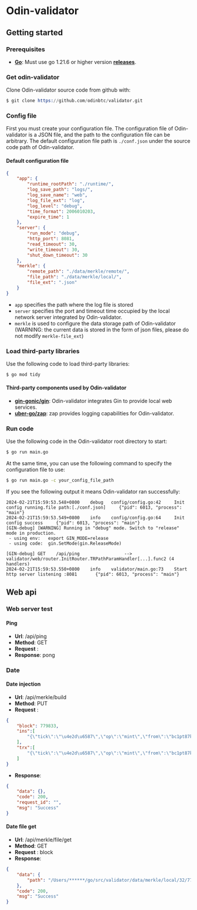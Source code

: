 # Odin-validator

## Getting started

### Prerequisites
- **[Go](https://go.dev/)**: Must use go 1.21.6 or higher version **[releases](https://go.dev/doc/devel/release)**.

### Get odin-validator
Clone Odin-validator source code from github with:
```s
$ git clone https://github.com/odinbtc/validator.git
```
### Config file
First you must create your configuration file. The configuration file of Odin-validator is a JSON file, and the path to the configuration file can be arbitrary. The default configuration file path is `./conf.json` under the source code path of Odin-validator.

#### Default configuration file
```json
{
    "app": {
        "runtime_rootPath": "./runtime/",
        "log_save_path": "logs/",
        "log_save_name": "web",
        "log_file_ext": "log",
        "log_level": "debug",
        "time_format": 2006010203,
        "expire_time": 1
    },
    "server": {
        "run_mode": "debug",
        "http_port": 8081,
        "read_timeout": 30,
        "write_timeout": 30,
        "shut_down_timeout": 30
    },
    "merkle": {
        "remote_path": "./data/merkle/remote/",
        "file_path": "./data/merkle/local/",
        "file_ext": ".json"
    }
}
```
- `app` specifies the path where the log file is stored
- `server` specifies the port and timeout time occupied by the local network server integrated by Odin-validator.
- `merkle` is used to configure the data storage path of Odin-validator (WARNING: the current data is stored in the form of json files, please do not modify `merkle-file_ext`)

### Load third-party libraries
Use the following code to load third-party libraries:
```s
$ go mod tidy
```

#### Third-party components used by Odin-validator
- **[gin-gonic/gin](https://github.com/gin-gonic/gin)**: Odin-validator integrates Gin to provide local web services.
- **[uber-go/zap](https://github.com/uber-go/zap)**: zap provides logging capabilities for Odin-validator.

### Run code
Use the following code in the Odin-validator root directory to start:
```sh
$ go run main.go
```
At the same time, you can use the following command to specify the configuration file to use:
```sh
$ go run main.go -c your_config_file_path
```
If you see the following output it means Odin-validator ran successfully:
```text
2024-02-21T15:59:53.548+0800    debug   config/config.go:42     Init config running.file path:[./conf.json]     {"pid": 6013, "process": "main"}
2024-02-21T15:59:53.549+0800    info    config/config.go:64     Init config success     {"pid": 6013, "process": "main"}
[GIN-debug] [WARNING] Running in "debug" mode. Switch to "release" mode in production.
 - using env:   export GIN_MODE=release
 - using code:  gin.SetMode(gin.ReleaseMode)

[GIN-debug] GET    /api/ping                 --> validator/web/router.InitRouter.TRPathParamHandler[...].func2 (4 handlers)
2024-02-21T15:59:53.550+0800    info    validator/main.go:73    Start http server listening :8081       {"pid": 6013, "process": "main"}
```

## Web api
### Web server test
#### Ping
- **Url**: /api/ping
- **Method**: GET
- **Request** :
- **Response**: pong

### Date
#### Date injection
- **Url**: /api/merkle/build
- **Method**: PUT
- **Request** :
```json
{
    "block": 779833,
    "ins":[
        "{\"tick\":\"\u4e2d\u6587\",\"op\":\"mint\",\"from\":\"bc1pt87kqa72x0v2qq3xlxuw0muz94umgqmcmk3eqq06hr8tcasjgppqd5r04w\",\"to\":\"bc1pxaneaf3w4d27hl2y93fuft2xk6m4u3wc4rafevc6slgd7f5tq2dqyfgy06\",\"amt\":\"1000\",\"balance\":\"2000\",\"available\":\"1000\",\"transferable\":\"2000\"}"
    ],
    "trx":[
        "{\"tick\":\"\u4e2d\u6587\",\"op\":\"mint\",\"from\":\"bc1pt87kqa72x0v2qq3xlxuw0muz94umgqmcmk3eqq06hr8tcasjgppqd5r04w\",\"to\":\"bc1pxaneaf3w4d27hl2y93fuft2xk6m4u3wc4rafevc6slgd7f5tq2dqyfgy06\",\"amt\":\"1000\",\"balance\":\"2000\",\"available\":\"1000\",\"transferable\":\"2000\"}"
    ]
}
```
- **Response**: 
```json
{
    "data": {},
    "code": 200,
    "request_id": "",
    "msg": "Success"
}
```
#### Date file get
- **Url**: /api/merkle/file/get
- **Method**: GET
- **Request** : block
- **Response**: 
```json
{
    "data": {
        "path": "/Users/******/go/src/validator/data/merkle/local/32/779832.json"
    },
    "code": 200,
    "msg": "Success"
}
```

